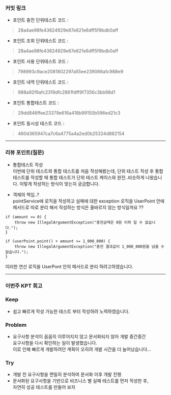 ### **커밋 링크**
- 포인트 충전 단위테스트 코드 : 
> 28a4ae98fe43624929e87e821e6dff5f9bdb0aff
- 포인트 조회 단위테스트 코드 :
>28a4ae98fe43624929e87e821e6dff5f9bdb0aff
- 포인트 사용 단위테스트 코드 :
>798993c9ace2081802297a55ee239066a1c988e9
- 포인트 내역 단위테스트 코드 :
>988a92f9afc2319dfc2861fdff9f7356c3bb98d1
- 포인트 통합테스트 코드 :
>29dd846ffee23379e616a418b99150b596ed21c3
- 포인트 동시성 테스트 코드 :
>460d365947ca7c6a4775a4a2ed0b25324d882154


---
### **리뷰 포인트(질문)**
- 통합테스트 작성  
  이번에 단위 테스트와 통합 테스트를 처음 작성해봤는데, 단위 테스트 작성 후 통합 테스트를 작성할 때 통합 테스트가 단위 테스트 케이스와 완전..비슷하게 나왔습니다. 이렇게 작성하는 방식이 맞는지 궁금합니다.  

- 객체의 책임..?  
  pointService에 로직을 작성하고 실패에 대한 exception 로직을 UserPoint 안에 메서드로 따로 분리 해서 작성하는 방식은 올바르지 않는 방식일까요 ??
```
if (amount <= 0) {
    throw new IllegalArgumentException("충전금액은 0원 이하 일 수 없습니다.");
}

if (userPoint.point() + amount >= 1_000_000) {
    throw new IllegalArgumentException("충전 결과값이 1_000_000원을 넘을 수 없습니다.");
}
```
이러한 연산 로직을 UserPont 안의 메서드로 분리 하려고하였습니다.

---
### **이번주 KPT 회고**

### Keep
<!-- 유지해야 할 좋은 점 -->
- 쉽고 빠르게 작성 가능한 테스트 부터 작성하려 노력하였습니다.
### Problem
<!--개선이 필요한 점-->
- 요구사항 분석이 꼼꼼히 이루어지지 않고 문서화되지 않아 개발 중간중간   
요구사항을 다시 확인하는 일이 발생했습니다.  
이로 인해 빠르게 개발하려던 계획이 오히려 개발 시간을 더 늘어났습니다...

### Try
<!-- 새롭게 시도할 점 -->
- 개발 전 요구사항을 면밀히 분석하여 문서화 이후 개발 진행
- 문서화된 요구사항을 기반으로 비즈니스 별 실패 테스트를 먼저 작성한 후,   
자연히 성공 테스트를 만들어 보자